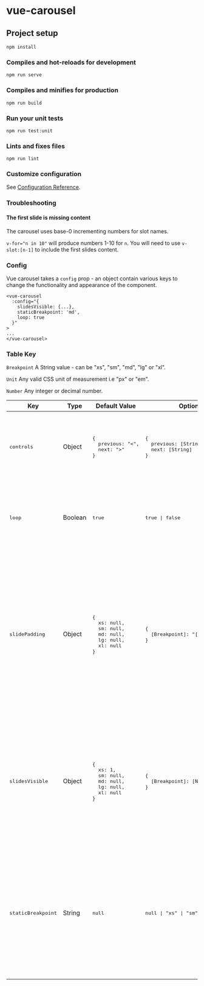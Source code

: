 # vue-carousel

## Project setup
```
npm install
```

### Compiles and hot-reloads for development
```
npm run serve
```

### Compiles and minifies for production
```
npm run build
```

### Run your unit tests
```
npm run test:unit
```

### Lints and fixes files
```
npm run lint
```

### Customize configuration
See [Configuration Reference](https://cli.vuejs.org/config/).

### Troubleshooting

#### The first slide is missing content
The carousel uses base-0 incrementing numbers for slot names.

`v-for="n in 10"` will produce numbers 1-10 for `n`. You will need to use `v-slot:[n-1]` to include the first slides content.

### Config

Vue carousel takes a `config` prop - an object contain various keys to change the functionality and appearance of the component.

```
<vue-carousel
  :config="{
    slidesVisible: {...},
    staticBreakpoint: 'md',
    loop: true
  }"
>
...
</vue-carousel>
```
<!--
| Key             | Type    | Default&nbsp;Value&nbsp;&nbsp;&nbsp; | Optional&nbsp;Values&nbsp;&nbsp;&nbsp; | Description                         |
| :-------------- | :------ | :------------ | :-------------- | :---------------------------------- |
| `controls`      | Object  | `{`<br/>&nbsp;&nbsp;`previous: "&lt;",`<br/>&nbsp;&nbsp;`next: "&gt;"`<br>`}` | `{`<br/>&nbsp;&nbsp;`previous: [String]`<br/>&nbsp;&nbsp;`next: [String]`<br/>`}` | Change the contents of the previous/next controls for the carousel. HTML can be passed in a String. |
| `loop`          | Boolean | `true`  | | Determines if the carousel should loop infintely. If false, carousel will only animate between first and last slide |
| `slidePadding`  | Object  | `{`<br/>&nbsp;&nbsp;`xs: null,`<br/>&nbsp;&nbsp;`sm: null,`<br/>&nbsp;&nbsp;`md: null,`<br/>&nbsp;&nbsp;`lg: null`<br/>&nbsp;&nbsp;`xl: null`<br/>`}` | `{`<br/>&nbsp;&nbsp;`[Breakpoint]: "[Number][unit]",`<br/>&nbsp;&nbsp;`...`<br/>`}` | Change the padding between slides for specific breakpoints. Ensure a unit of measurement is included in the value.<br/>`"20px"` ✓<br/>`"20em"` ✓<br/>`"20"` X |
| `slidesVisible` | Object  | `{`<br/>&nbsp;&nbsp;`xs: 1,`<br/>&nbsp;&nbsp;`sm: null,`<br/>&nbsp;&nbsp;`md: null,`<br/>&nbsp;&nbsp;`lg: null`<br/>&nbsp;&nbsp;`xl: null`<br/>`}` | `{`<br>&nbsp;&nbsp;`[Breakpoint]: [Number],`<br>&nbsp;&nbsp;`...`<br>`}` | Change the number of slides visible at specific breakpoints. The number can be a whole number of decimal. If a breakpoint is null, the carousel will use the value from a previous breakpoint. |
| `staticBreakpoint` | String | `null`       | `null`<br/>`"xs"`<br/>`"sm"`<br/>`"md"`<br/>`"lg"`<br/>`"xl"`  | Determines at which breakpoint the carousel becomes static and shows all content | -->

### Table Key

`Breakpoint`
A String value - can be "xs", "sm", "md", "lg" or "xl".

`Unit`
Any valid CSS unit of measurement i.e "px" or "em".

`Number`
Any integer or decimal number.

<table>
  <thead>
    <th>Key</th>
    <th>Type</th>
    <th>Default Value</th>
    <th>Optional Values</th>
    <th>Description</th>
  </thead>
  <tbody>
    <!-- controls -->
    <tr>
      <td><pre>controls</pre></td>
      <td>Object</td>
      <td>
<pre style="font-size: 0.8rem">
{
  previous: "&lt;",
  next: "&gt;"
}
</pre>
      </td>
      <td>
<pre style="font-size: 0.8rem">
{
  previous: [String],
  next: [String]
}
</pre>
      </td>
      <td>Change the contents of the previous/next controls for the carousel. HTML can be passed in a String.</td>
    </tr>
    <!-- loop -->
    <tr>
      <td><pre>loop</pre></td>
      <td>Boolean</td>
      <td><pre style="font-size: 0.8rem">true</pre></td>
      <td><pre style="font-size: 0.8rem">true | false</pre></td>
      <td>Determines if the carousel should loop infintely. If false, carousel will only animate between first and last slide.</td>
    </tr>
    <!-- slidePadding -->
    <tr>
      <td><pre>slidePadding</pre></td>
      <td>Object</td>
      <td>
<pre style="font-size: 0.8rem">
{
  xs: null,
  sm: null,
  md: null,
  lg: null,
  xl: null
}
</pre>
      </td>
      <td>
<pre style="font-size: 0.8rem">
{
  [Breakpoint]: "[Number][Unit]"
}
</pre>
      </td>
      <td>
        Change the padding between slides for specific breakpoints. Ensure a unit of measurement is included in the value.<br/>
        "20px" ✓<br/>
        "20em" ✓<br/>
        "20" X<br/>
        If all breakpoints are null (default), a fallback CSS padding value is used.
      </td>
    </tr>
    <!-- slidesVisible -->
    <tr>
      <td><pre>slidesVisible</pre></td>
      <td>Object</td>
      <td>
<pre style="font-size: 0.8rem">
{
  xs: 1,
  sm: null,
  md: null,
  lg: null,
  xl: null
}
</pre>
      </td>
      <td>
<pre style="font-size: 0.8rem">
{
  [Breakpoint]: [Number]
}
</pre>
      </td>
      <td>Change the number of slides visible at specific breakpoints. The number can be a whole number of decimal. If a breakpoint is null, the carousel will use the value from a previous breakpoint.</td>
    </tr>
    <!-- staticBreakpoint -->
    <tr>
      <td><pre>staticBreakpoint</pre></td>
      <td>String</td>
      <td><pre style="font-size: 0.8rem">null</pre></td>
      <td><pre style="font-size: 0.8rem">null | "xs" | "sm" | "md" | "lg" | "xl"</pre></td></pre></td>
      <td>Change the number of slides visible at specific breakpoints. The number can be a whole number of decimal. If a breakpoint is null, the carousel will use the value from a previous breakpoint.</td>
    </tr>
  </tbody>
</table>
